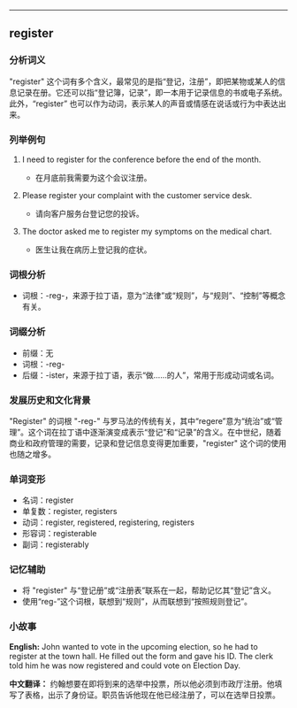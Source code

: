 
---------------
## register
### 分析词义
"register" 这个词有多个含义，最常见的是指“登记，注册”，即把某物或某人的信息记录在册。它还可以指“登记簿，记录”，即一本用于记录信息的书或电子系统。此外，“register” 也可以作为动词，表示某人的声音或情感在说话或行为中表达出来。

### 列举例句
1. I need to register for the conference before the end of the month.
   - 在月底前我需要为这个会议注册。

2. Please register your complaint with the customer service desk.
   - 请向客户服务台登记您的投诉。

3. The doctor asked me to register my symptoms on the medical chart.
   - 医生让我在病历上登记我的症状。

### 词根分析
- 词根：-reg-，来源于拉丁语，意为“法律”或“规则”，与“规则”、“控制”等概念有关。

### 词缀分析
- 前缀：无
- 词根：-reg-
- 后缀：-ister，来源于拉丁语，表示“做……的人”，常用于形成动词或名词。

### 发展历史和文化背景
"Register" 的词根 "-reg-" 与罗马法的传统有关，其中“regere”意为“统治”或“管理”。这个词在拉丁语中逐渐演变成表示“登记”和“记录”的含义。在中世纪，随着商业和政府管理的需要，记录和登记信息变得更加重要，"register" 这个词的使用也随之增多。

### 单词变形
- 名词：register
- 单复数：register, registers
- 动词：register, registered, registering, registers
- 形容词：registerable
- 副词：registerably

### 记忆辅助
- 将 "register" 与“登记册”或“注册表”联系在一起，帮助记忆其“登记”含义。
- 使用“reg-”这个词根，联想到“规则”，从而联想到“按照规则登记”。

### 小故事
**English:**
John wanted to vote in the upcoming election, so he had to register at the town hall. He filled out the form and gave his ID. The clerk told him he was now registered and could vote on Election Day.

**中文翻译：**
约翰想要在即将到来的选举中投票，所以他必须到市政厅注册。他填写了表格，出示了身份证。职员告诉他现在他已经注册了，可以在选举日投票。

